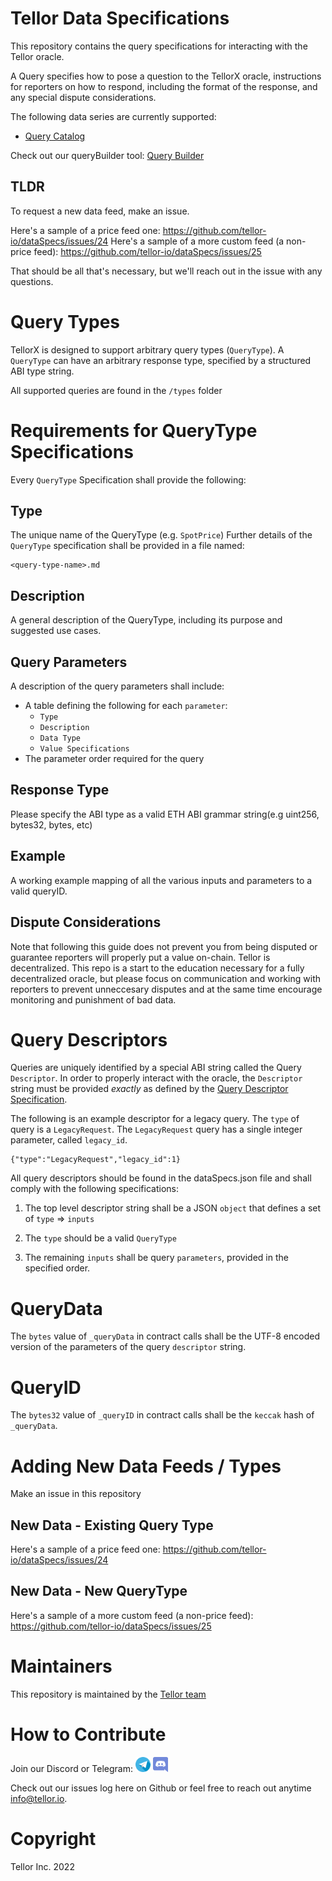 # Tellor Data Specifications


This repository contains the query specifications for interacting with the Tellor oracle.

A Query specifies how to pose a question to the TellorX oracle, instructions for reporters on how to respond, including the format of the response, and any special dispute considerations.

The following data series are currently supported:

- [Query Catalog](catalog.md)

Check out our queryBuilder tool:  [Query Builder](https://queryidbuilder.herokuapp.com/)


## TLDR

To request a new data feed, make an issue.  

Here's a sample of a price feed one: https://github.com/tellor-io/dataSpecs/issues/24 
Here's a sample of a more custom feed (a non-price feed): https://github.com/tellor-io/dataSpecs/issues/25

That should be all that's necessary, but we'll reach out in the issue with any questions. 


# Query Types

TellorX is designed to support arbitrary query types (`QueryType`).  A `QueryType` can have an arbitrary response type, specified by a structured ABI type string.  

All supported queries are found in the `/types` folder


# Requirements for QueryType Specifications

Every `QueryType` Specification shall provide the following:

## Type

The unique name of the QueryType (e.g. `SpotPrice`)
Further details of the `QueryType` specification shall be provided in a file named: 

    <query-type-name>.md

## Description

A general description of the QueryType, including its purpose and suggested use cases.

## Query Parameters

A description of the query parameters shall include:

- A table defining the following for each `parameter`:
  - `Type`
  - `Description`
  - `Data Type`
  - `Value Specifications`
- The parameter order required for the query 

## Response Type

Please specify the ABI type as a valid ETH ABI grammar string(e.g uint256, bytes32, bytes, etc) 

## Example

A working example mapping of all the various inputs and parameters to a valid queryID. 

## Dispute Considerations

Note that following this guide does not prevent you from being disputed or guarantee reporters will properly put a value on-chain. Tellor is decentralized.  This repo is a start to the education necessary for a fully decentralized oracle, but please focus on communication and working with reporters to prevent unneccesary disputes and at the same time encourage monitoring and punishment of bad data. 

# Query Descriptors

Queries are uniquely identified by a special ABI string called the Query `Descriptor`.  In order to properly interact with the oracle, the `Descriptor` string must be provided *exactly* as defined by the [Query Descriptor Specification](#query-descriptor-specifications).

The following is an example descriptor for a legacy query.  The `type` of query is a `LegacyRequest`.  The `LegacyRequest` query has a single integer parameter, called `legacy_id`.

    {"type":"LegacyRequest","legacy_id":1}

All query descriptors should be found in the dataSpecs.json file and shall comply with the following specifications:

1. The top level descriptor string shall be a JSON `object` that defines a set of `type` => `inputs` 

2.  The `type` should be a valid `QueryType`

3. The remaining `inputs` shall be query `parameters`, provided in the specified order.


# QueryData

The `bytes` value of `_queryData` in contract calls shall be the UTF-8 encoded version of the parameters of the query `descriptor` string.


# QueryID

The `bytes32` value of `_queryID` in contract calls shall be the `keccak` hash of `_queryData`.


# Adding New Data Feeds / Types

Make an issue in this repository


## New Data - Existing Query Type

Here's a sample of a price feed one: https://github.com/tellor-io/dataSpecs/issues/24 


## New Data - New QueryType

Here's a sample of a more custom feed (a non-price feed): https://github.com/tellor-io/dataSpecs/issues/25

# Maintainers <a name="maintainers"> </a> 
This repository is maintained by the [Tellor team](https://github.com/orgs/tellor-io/people)


# How to Contribute<a name="how2contribute"> </a>  
Join our Discord or Telegram:
[<img src="./public/telegram.png" width="24" height="24">](https://t.me/tellor)
[<img src="./public/discord.png" width="24" height="24">](https://discord.gg/g99vE5Hb)

Check out our issues log here on Github or feel free to reach out anytime [info@tellor.io](mailto:info@tellor.io).


# Copyright

Tellor Inc. 2022
